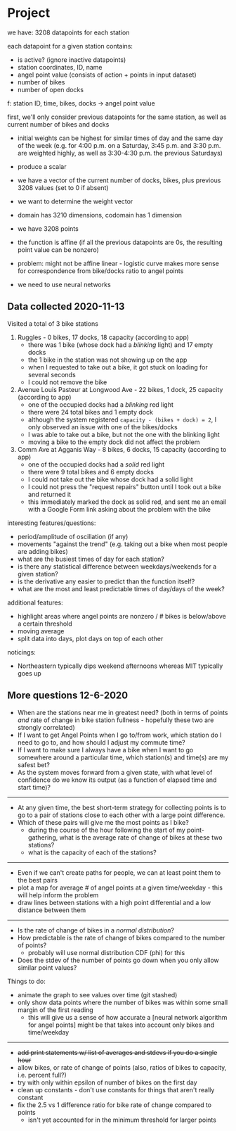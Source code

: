 # Project

we have: 3208 datapoints for each station

each datapoint for a given station contains:
- is active? (ignore inactive datapoints)
- station coordinates, ID, name
- angel point value (consists of action + points in input dataset)
- number of bikes
- number of open docks

f: station ID, time, bikes, docks -> angel point value


first, we'll only consider previous datapoints for the same station, as well as current number of bikes and docks
- initial weights can be highest for similar times of day and the same day of the week (e.g. for 4:00 p.m. on a Saturday, 3:45 p.m. and 3:30 p.m. are weighted highly, as well as 3:30-4:30 p.m. the previous Saturdays)
- produce a scalar
- we have a vector of the current number of docks, bikes, plus previous 3208 values (set to 0 if absent)
- we want to determine the weight vector
- domain has 3210 dimensions, codomain has 1 dimension
- we have 3208 points
- the function is affine (if all the previous datapoints are 0s, the resulting point value can be nonzero)

- problem: might not be affine linear - logistic curve makes more sense for correspondence from bike/docks ratio to angel points

- we need to use neural networks

## Data collected 2020-11-13

Visited a total of 3 bike stations

1. Ruggles - 0 bikes, 17 docks, 18 capacity (according to app)
    - there was 1 bike (whose dock had a *blinking* light) and 17 empty docks
    - the 1 bike in the station was not showing up on the app
    - when I requested to take out a bike, it got stuck on loading for several seconds
    - I could not remove the bike
2. Avenue Louis Pasteur at Longwood Ave - 22 bikes, 1 dock, 25 capacity (according to app)
    - one of the occupied docks had a *blinking* red light
    - there were 24 total bikes and 1 empty dock
    - although the system registered `capacity - (bikes + dock) = 2`, I only observed an issue with one of the bikes/docks
    - I was able to take out a bike, but not the one with the blinking light
    - moving a bike to the empty dock did not affect the problem
3. Comm Ave at Agganis Way - 8 bikes, 6 docks, 15 capacity (according to app)
    - one of the occupied docks had a *solid* red light
    - there were 9 total bikes and 6 empty docks
    - I could not take out the bike whose dock had a solid light
    - I could not press the "request repairs" button until I took out a bike and returned it
    - this immediately marked the dock as solid red, and sent me an email with a Google Form link asking about the problem with the bike

interesting features/questions:
- period/amplitude of oscillation (if any)
- movements "against the trend" (e.g. taking out a bike when most people are adding bikes)
- what are the busiest times of day for each station?
- is there any statistical difference between weekdays/weekends for a given station?
- is the derivative any easier to predict than the function itself?
- what are the most and least predictable times of day/days of the week?

additional features:
- highlight areas where angel points are nonzero / # bikes is below/above a certain threshold
- moving average
- split data into days, plot days on top of each other

noticings:
- Northeastern typically dips weekend afternoons whereas MIT typically goes up

## More questions 12-6-2020

- When are the stations near me in greatest need? (both in terms of points *and* rate of change in bike station fullness - hopefully these two are strongly correlated)
- If I want to get Angel Points when I go to/from work, which station do I need to go to, and how should I adjust my commute time?
- If I want to make sure I always have a bike when I want to go somewhere around a particular time, which station(s) and time(s) are my safest bet?
- As the system moves forward from a given state, with what level of confidence do we know its output (as a function of elapsed time and start time)?
---
- At any given time, the best short-term strategy for collecting points is to go to a pair of stations close to each other with a large point difference.
- Which of these pairs will give me the most points as I bike?
    - during the course of the hour following the start of my point-gathering, what is the average rate of change of bikes at these two stations?
    - what is the capacity of each of the stations?
---
- Even if we can't create paths for people, we can at least point them to the best pairs
- plot a map for average # of angel points at a given time/weekday - this will help inform the problem
- draw lines between stations with a high point differential and a low distance between them
---
- Is the rate of change of bikes in a *normal distribution*?
- How predictable is the rate of change of bikes compared to the number of points?
    - probably will use normal distribution CDF (phi) for this
- Does the stdev of the number of points go down when you only allow similar point values?

Things to do:
- animate the graph to see values over time (git stashed)
- only show data points where the number of bikes was within some small margin of the first reading
    - this will give us a sense of how accurate a [neural network algorithm for angel points] might be that takes into account only bikes and time/weekday
---
- ~~add print statements w/ list of averages and stdevs if you do a single hour~~
- allow bikes, or rate of change of points (also, ratios of bikes to capacity, i.e. percent full?)
- try with only within epsilon of number of bikes on the first day
- clean up constants - don't use constants for things that aren't really constant
- fix the 2.5 vs 1 difference ratio for bike rate of change compared to points
    - isn't yet accounted for in the minimum threshold for larger points
